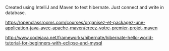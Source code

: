 Created using IntelliJ and Maven to test hibernate. Just connect and write in database.

https://openclassrooms.com/courses/organisez-et-packagez-une-application-java-avec-apache-maven/creez-votre-premier-projet-maven

http://www.codejava.net/frameworks/hibernate/hibernate-hello-world-tutorial-for-beginners-with-eclipse-and-mysql